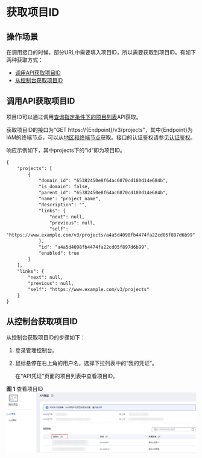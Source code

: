 # 获取项目ID<a name="ims_03_0909"></a>

## 操作场景<a name="section136545262478"></a>

在调用接口的时候，部分URL中需要填入项目ID，所以需要获取到项目ID。有如下两种获取方式：

-   [调用API获取项目ID](#section86806471133)
-   [从控制台获取项目ID](#section11508201712212)

## 调用API获取项目ID<a name="section86806471133"></a>

项目ID可以通过调用[查询指定条件下的项目列表](https://support.huaweicloud.com/api-iam/iam_06_0001.html)API获取。

获取项目ID的接口为“GET https://\{Endpoint\}/v3/projects”，其中\{Endpoint\}为IAM的终端节点，可以从[地区和终端节点](https://developer.huaweicloud.com/endpoint)获取。接口的认证鉴权请参见[认证鉴权](认证鉴权.md)。

响应示例如下，其中projects下的“id”即为项目ID。

```
{
    "projects": [
        {
            "domain_id": "65382450e8f64ac0870cd180d14e684b",
            "is_domain": false,
            "parent_id": "65382450e8f64ac0870cd180d14e684b",
            "name": "project_name",
            "description": "",
            "links": {
                "next": null,
                "previous": null,
                "self": "https://www.example.com/v3/projects/a4a5d4098fb4474fa22cd05f897d6b99"
            },
            "id": "a4a5d4098fb4474fa22cd05f897d6b99",
            "enabled": true
        }
    ],
    "links": {
        "next": null,
        "previous": null,
        "self": "https://www.example.com/v3/projects"
    }
}
```

## 从控制台获取项目ID<a name="section11508201712212"></a>

从控制台获取项目ID的步骤如下：

1.  登录管理控制台。
2.  鼠标悬停在右上角的用户名，选择下拉列表中的“我的凭证”。

    在“API凭证”页面的项目列表中查看项目ID。


**图 1**  查看项目ID<a name="fig153321731184811"></a>  
![](figures/查看项目ID.png "查看项目ID")

